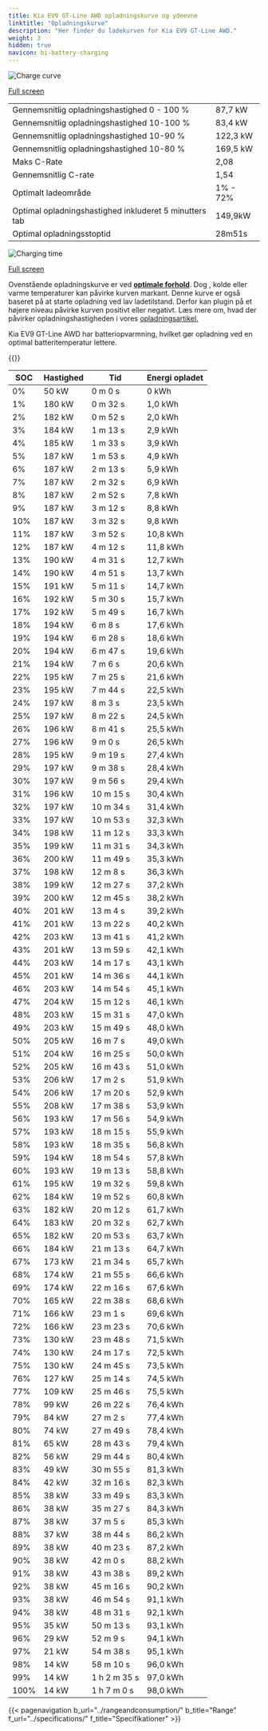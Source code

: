 ```yaml
---
title: Kia EV9 GT-Line AWD opladningskurve og ydeevne
linktitle: "Opladningskurve"
description: "Her finder du ladekurven for Kia EV9 GT-Line AWD."
weight: 3
hidden: true
navicon: bi-battery-charging
---
```

<!-- markdownlint-disable MD033 -->
<img src="/images/models/kia/ev9/ev9_gt-line_awd/chargingcurve.svg" alt="Charge curve" class="img-fluid">

[Full screen](/images/models/kia/ev9/ev9_gt-line_awd/chargingcurve.svg)


<table class="table table-striped border">
<tbody>
<tr>
<td>Gennemsnitlig opladningshastighed 0 - 100 %</td><td>87,7 kW</td>
</tr>
<tr>
<td>Gennemsnitlig opladningshastighed 10-100 %</td><td>83,4 kW</td>
</tr>
<tr>
<td>Gennemsnitlig opladningshastighed 10-90 %</td><td>122,3 kW</td>
</tr>
<tr>
<td>Gennemsnitlig opladningshastighed 10-80 %</td><td>169,5 kW</td>
</tr>
<tr>
<td>Maks C-Rate</td><td>2,08</td>
</tr>
<tr>
<td>Gennemsnitlig C-rate</td><td>1,54</td>
</tr>
<tr>
<td>Optimalt ladeområde</td><td>1% - 72%</td>
</tr>
<tr>
<td>Optimal opladningshastighed inkluderet 5 minutters tab</td><td>149,9kW</td>
</tr>
<tr>
<td>Optimal opladningsstoptid</td><td>28m51s</td>
</tr>
</tbody>
</table>
<img src="/images/models/kia/ev9/ev9_gt-line_awd/chargingtime.svg" alt="Charging time" class="img-fluid">

[Full screen](/images/models/kia/ev9/ev9_gt-line_awd/chargingtime.svg)


Ovenstående opladningskurve er ved **[optimale forhold](../../../../../technology/battery/charging/#temperatur)**. Dog , kolde eller varme temperaturer kan påvirke kurven markant. Denne kurve er også baseret på at starte opladning ved lav ladetilstand. Derfor kan plugin på et højere niveau påvirke kurven positivt eller negativt. Læs mere om, hvad der påvirker opladningshastigheden i vores [opladningsartikel.](../../../../../technology/battery/charging/)


Kia EV9 GT-Line AWD har batteriopvarmning, hvilket gør opladning ved en optimal batteritemperatur lettere.


{{<evkxdisplayaddarticle />}}
<table class="table table-striped border">
<thead>
<tr><th>SOC</th><th>Hastighed</th><th>Tid</th><th>Energi opladet</th></tr>
</thead>
<tbody>
<tr>
<td>0%</td><td>50 kW</td><td> 0 m 0 s </td><td>0 kWh </td>
</tr>
<tr>
<td>1%</td><td>180 kW</td><td> 0 m 32 s </td><td>1,0 kWh </td>
</tr>
<tr>
<td>2%</td><td>182 kW</td><td> 0 m 52 s </td><td>2,0 kWh </td>
</tr>
<tr>
<td>3%</td><td>184 kW</td><td> 1 m 13 s </td><td>2,9 kWh </td>
</tr>
<tr>
<td>4%</td><td>185 kW</td><td> 1 m 33 s </td><td>3,9 kWh </td>
</tr>
<tr>
<td>5%</td><td>187 kW</td><td> 1 m 53 s </td><td>4,9 kWh </td>
</tr>
<tr>
<td>6%</td><td>187 kW</td><td> 2 m 13 s </td><td>5,9 kWh </td>
</tr>
<tr>
<td>7%</td><td>187 kW</td><td> 2 m 32 s </td><td>6,9 kWh </td>
</tr>
<tr>
<td>8%</td><td>187 kW</td><td> 2 m 52 s </td><td>7,8 kWh </td>
</tr>
<tr>
<td>9%</td><td>187 kW</td><td> 3 m 12 s </td><td>8,8 kWh </td>
</tr>
<tr>
<td>10%</td><td>187 kW</td><td> 3 m 32 s </td><td>9,8 kWh </td>
</tr>
<tr>
<td>11%</td><td>187 kW</td><td> 3 m 52 s </td><td>10,8 kWh </td>
</tr>
<tr>
<td>12%</td><td>187 kW</td><td> 4 m 12 s </td><td>11,8 kWh </td>
</tr>
<tr>
<td>13%</td><td>190 kW</td><td> 4 m 31 s </td><td>12,7 kWh </td>
</tr>
<tr>
<td>14%</td><td>190 kW</td><td> 4 m 51 s </td><td>13,7 kWh </td>
</tr>
<tr>
<td>15%</td><td>191 kW</td><td> 5 m 11 s </td><td>14,7 kWh </td>
</tr>
<tr>
<td>16%</td><td>192 kW</td><td> 5 m 30 s </td><td>15,7 kWh </td>
</tr>
<tr>
<td>17%</td><td>192 kW</td><td> 5 m 49 s </td><td>16,7 kWh </td>
</tr>
<tr>
<td>18%</td><td>194 kW</td><td> 6 m 8 s </td><td>17,6 kWh </td>
</tr>
<tr>
<td>19%</td><td>194 kW</td><td> 6 m 28 s </td><td>18,6 kWh </td>
</tr>
<tr>
<td>20%</td><td>194 kW</td><td> 6 m 47 s </td><td>19,6 kWh </td>
</tr>
<tr>
<td>21%</td><td>194 kW</td><td> 7 m 6 s </td><td>20,6 kWh </td>
</tr>
<tr>
<td>22%</td><td>195 kW</td><td> 7 m 25 s </td><td>21,6 kWh </td>
</tr>
<tr>
<td>23%</td><td>195 kW</td><td> 7 m 44 s </td><td>22,5 kWh </td>
</tr>
<tr>
<td>24%</td><td>197 kW</td><td> 8 m 3 s </td><td>23,5 kWh </td>
</tr>
<tr>
<td>25%</td><td>197 kW</td><td> 8 m 22 s </td><td>24,5 kWh </td>
</tr>
<tr>
<td>26%</td><td>196 kW</td><td> 8 m 41 s </td><td>25,5 kWh </td>
</tr>
<tr>
<td>27%</td><td>196 kW</td><td> 9 m 0 s </td><td>26,5 kWh </td>
</tr>
<tr>
<td>28%</td><td>195 kW</td><td> 9 m 19 s </td><td>27,4 kWh </td>
</tr>
<tr>
<td>29%</td><td>197 kW</td><td> 9 m 38 s </td><td>28,4 kWh </td>
</tr>
<tr>
<td>30%</td><td>197 kW</td><td> 9 m 56 s </td><td>29,4 kWh </td>
</tr>
<tr>
<td>31%</td><td>196 kW</td><td> 10 m 15 s </td><td>30,4 kWh </td>
</tr>
<tr>
<td>32%</td><td>197 kW</td><td> 10 m 34 s </td><td>31,4 kWh </td>
</tr>
<tr>
<td>33%</td><td>197 kW</td><td> 10 m 53 s </td><td>32,3 kWh </td>
</tr>
<tr>
<td>34%</td><td>198 kW</td><td> 11 m 12 s </td><td>33,3 kWh </td>
</tr>
<tr>
<td>35%</td><td>199 kW</td><td> 11 m 31 s </td><td>34,3 kWh </td>
</tr>
<tr>
<td>36%</td><td>200 kW</td><td> 11 m 49 s </td><td>35,3 kWh </td>
</tr>
<tr>
<td>37%</td><td>198 kW</td><td> 12 m 8 s </td><td>36,3 kWh </td>
</tr>
<tr>
<td>38%</td><td>199 kW</td><td> 12 m 27 s </td><td>37,2 kWh </td>
</tr>
<tr>
<td>39%</td><td>200 kW</td><td> 12 m 45 s </td><td>38,2 kWh </td>
</tr>
<tr>
<td>40%</td><td>201 kW</td><td> 13 m 4 s </td><td>39,2 kWh </td>
</tr>
<tr>
<td>41%</td><td>201 kW</td><td> 13 m 22 s </td><td>40,2 kWh </td>
</tr>
<tr>
<td>42%</td><td>203 kW</td><td> 13 m 41 s </td><td>41,2 kWh </td>
</tr>
<tr>
<td>43%</td><td>201 kW</td><td> 13 m 59 s </td><td>42,1 kWh </td>
</tr>
<tr>
<td>44%</td><td>203 kW</td><td> 14 m 17 s </td><td>43,1 kWh </td>
</tr>
<tr>
<td>45%</td><td>201 kW</td><td> 14 m 36 s </td><td>44,1 kWh </td>
</tr>
<tr>
<td>46%</td><td>203 kW</td><td> 14 m 54 s </td><td>45,1 kWh </td>
</tr>
<tr>
<td>47%</td><td>204 kW</td><td> 15 m 12 s </td><td>46,1 kWh </td>
</tr>
<tr>
<td>48%</td><td>203 kW</td><td> 15 m 31 s </td><td>47,0 kWh </td>
</tr>
<tr>
<td>49%</td><td>203 kW</td><td> 15 m 49 s </td><td>48,0 kWh </td>
</tr>
<tr>
<td>50%</td><td>205 kW</td><td> 16 m 7 s </td><td>49,0 kWh </td>
</tr>
<tr>
<td>51%</td><td>204 kW</td><td> 16 m 25 s </td><td>50,0 kWh </td>
</tr>
<tr>
<td>52%</td><td>205 kW</td><td> 16 m 43 s </td><td>51,0 kWh </td>
</tr>
<tr>
<td>53%</td><td>206 kW</td><td> 17 m 2 s </td><td>51,9 kWh </td>
</tr>
<tr>
<td>54%</td><td>206 kW</td><td> 17 m 20 s </td><td>52,9 kWh </td>
</tr>
<tr>
<td>55%</td><td>208 kW</td><td> 17 m 38 s </td><td>53,9 kWh </td>
</tr>
<tr>
<td>56%</td><td>193 kW</td><td> 17 m 56 s </td><td>54,9 kWh </td>
</tr>
<tr>
<td>57%</td><td>193 kW</td><td> 18 m 15 s </td><td>55,9 kWh </td>
</tr>
<tr>
<td>58%</td><td>193 kW</td><td> 18 m 35 s </td><td>56,8 kWh </td>
</tr>
<tr>
<td>59%</td><td>194 kW</td><td> 18 m 54 s </td><td>57,8 kWh </td>
</tr>
<tr>
<td>60%</td><td>193 kW</td><td> 19 m 13 s </td><td>58,8 kWh </td>
</tr>
<tr>
<td>61%</td><td>195 kW</td><td> 19 m 32 s </td><td>59,8 kWh </td>
</tr>
<tr>
<td>62%</td><td>184 kW</td><td> 19 m 52 s </td><td>60,8 kWh </td>
</tr>
<tr>
<td>63%</td><td>182 kW</td><td> 20 m 12 s </td><td>61,7 kWh </td>
</tr>
<tr>
<td>64%</td><td>183 kW</td><td> 20 m 32 s </td><td>62,7 kWh </td>
</tr>
<tr>
<td>65%</td><td>182 kW</td><td> 20 m 53 s </td><td>63,7 kWh </td>
</tr>
<tr>
<td>66%</td><td>184 kW</td><td> 21 m 13 s </td><td>64,7 kWh </td>
</tr>
<tr>
<td>67%</td><td>173 kW</td><td> 21 m 34 s </td><td>65,7 kWh </td>
</tr>
<tr>
<td>68%</td><td>174 kW</td><td> 21 m 55 s </td><td>66,6 kWh </td>
</tr>
<tr>
<td>69%</td><td>174 kW</td><td> 22 m 16 s </td><td>67,6 kWh </td>
</tr>
<tr>
<td>70%</td><td>165 kW</td><td> 22 m 38 s </td><td>68,6 kWh </td>
</tr>
<tr>
<td>71%</td><td>166 kW</td><td> 23 m 1 s </td><td>69,6 kWh </td>
</tr>
<tr>
<td>72%</td><td>166 kW</td><td> 23 m 23 s </td><td>70,6 kWh </td>
</tr>
<tr>
<td>73%</td><td>130 kW</td><td> 23 m 48 s </td><td>71,5 kWh </td>
</tr>
<tr>
<td>74%</td><td>130 kW</td><td> 24 m 17 s </td><td>72,5 kWh </td>
</tr>
<tr>
<td>75%</td><td>130 kW</td><td> 24 m 45 s </td><td>73,5 kWh </td>
</tr>
<tr>
<td>76%</td><td>127 kW</td><td> 25 m 14 s </td><td>74,5 kWh </td>
</tr>
<tr>
<td>77%</td><td>109 kW</td><td> 25 m 46 s </td><td>75,5 kWh </td>
</tr>
<tr>
<td>78%</td><td>99 kW</td><td> 26 m 22 s </td><td>76,4 kWh </td>
</tr>
<tr>
<td>79%</td><td>84 kW</td><td> 27 m 2 s </td><td>77,4 kWh </td>
</tr>
<tr>
<td>80%</td><td>74 kW</td><td> 27 m 49 s </td><td>78,4 kWh </td>
</tr>
<tr>
<td>81%</td><td>65 kW</td><td> 28 m 43 s </td><td>79,4 kWh </td>
</tr>
<tr>
<td>82%</td><td>56 kW</td><td> 29 m 44 s </td><td>80,4 kWh </td>
</tr>
<tr>
<td>83%</td><td>49 kW</td><td> 30 m 55 s </td><td>81,3 kWh </td>
</tr>
<tr>
<td>84%</td><td>42 kW</td><td> 32 m 16 s </td><td>82,3 kWh </td>
</tr>
<tr>
<td>85%</td><td>38 kW</td><td> 33 m 49 s </td><td>83,3 kWh </td>
</tr>
<tr>
<td>86%</td><td>38 kW</td><td> 35 m 27 s </td><td>84,3 kWh </td>
</tr>
<tr>
<td>87%</td><td>38 kW</td><td> 37 m 5 s </td><td>85,3 kWh </td>
</tr>
<tr>
<td>88%</td><td>37 kW</td><td> 38 m 44 s </td><td>86,2 kWh </td>
</tr>
<tr>
<td>89%</td><td>38 kW</td><td> 40 m 23 s </td><td>87,2 kWh </td>
</tr>
<tr>
<td>90%</td><td>38 kW</td><td> 42 m 0 s </td><td>88,2 kWh </td>
</tr>
<tr>
<td>91%</td><td>38 kW</td><td> 43 m 38 s </td><td>89,2 kWh </td>
</tr>
<tr>
<td>92%</td><td>38 kW</td><td> 45 m 16 s </td><td>90,2 kWh </td>
</tr>
<tr>
<td>93%</td><td>38 kW</td><td> 46 m 54 s </td><td>91,1 kWh </td>
</tr>
<tr>
<td>94%</td><td>38 kW</td><td> 48 m 31 s </td><td>92,1 kWh </td>
</tr>
<tr>
<td>95%</td><td>35 kW</td><td> 50 m 13 s </td><td>93,1 kWh </td>
</tr>
<tr>
<td>96%</td><td>29 kW</td><td> 52 m 9 s </td><td>94,1 kWh </td>
</tr>
<tr>
<td>97%</td><td>21 kW</td><td> 54 m 38 s </td><td>95,1 kWh </td>
</tr>
<tr>
<td>98%</td><td>14 kW</td><td> 58 m 10 s </td><td>96,0 kWh </td>
</tr>
<tr>
<td>99%</td><td>14 kW</td><td>1 h 2 m 35 s </td><td>97,0 kWh </td>
</tr>
<tr>
<td>100%</td><td>14 kW</td><td>1 h 7 m 0 s </td><td>98,0 kWh </td>
</tr>
</tbody>
</table>


{{< pagenavigation b_url="../rangeandconsumption/" b_title="Range" f_url="../specifications/" f_title="Specifikationer" >}}
